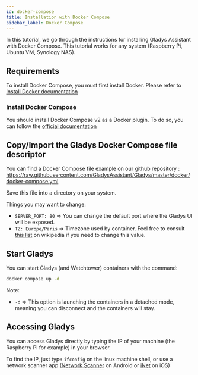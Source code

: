 ```yaml
---
id: docker-compose
title: Installation with Docker Compose
sidebar_label: Docker Compose
---
```


In this tutorial, we go through the instructions for installing Gladys Assistant with Docker Compose. This tutorial works for any system (Raspberry Pi, Ubuntu VM, Synology NAS).

## Requirements

To install Docker Compose, you must first install Docker. Please refer to [Install Docker documentation](/docs/installation/docker)

### Install Docker Compose

You should install Docker Compose v2 as a Docker plugin. To do so, you can follow the [official documentation](https://docs.docker.com/compose/install/#scenario-two-install-the-compose-plugin)

## Copy/Import the Gladys Docker Compose file descriptor

You can find a Docker Compose file example on our github repository : https://raw.githubusercontent.com/GladysAssistant/Gladys/master/docker/docker-compose.yml

Save this file into a directory on your system.

Things you may want to change:

- `SERVER_PORT: 80` => You can change the default port where the Gladys UI will be exposed. 
- `TZ: Europe/Paris` => Timezone used by container. Feel free to consult [this list](https://en.wikipedia.org/wiki/List_of_tz_database_time_zones) on wikipedia if you need to change this value.

## Start Gladys

You can start Gladys (and Watchtower) containers with the command:

```bash
docker compose up -d
```

Note:

- `-d` => This option is launching the containers in a detached mode, meaning you can disconnect and the containers will stay.

## Accessing Gladys

You can access Gladys directly by typing the IP of your machine (the Raspberry Pi for example) in your browser.

To find the IP, just type `ifconfig` on the linux machine shell, or use a network scanner app ([Network Scanner](https://play.google.com/store/apps/details?id=com.easymobile.lan.scanner&hl=fr) on Android or [iNet](https://itunes.apple.com/fr/app/inet-network-scanner/id340793353?mt=8) on iOS)
